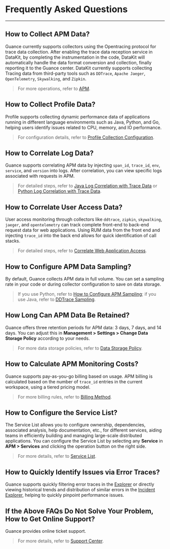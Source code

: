 # Frequently Asked Questions
---

## How to Collect APM Data?

Guance currently supports collectors using the Opentracing protocol for trace data collection. After enabling the trace data reception service in DataKit, by completing the instrumentation in the code, DataKit will automatically handle the data format conversion and collection, finally reporting it to the Guance center. DataKit currently supports collecting Tracing data from third-party tools such as `DDTrace`, `Apache Jaeger`, `OpenTelemetry`, `Skywalking`, and `Zipkin`.

> For more operations, refer to [APM](../application-performance-monitoring/index.md).

## How to Collect Profile Data?

Profile supports collecting dynamic performance data of applications running in different language environments such as Java, Python, and Go, helping users identify issues related to CPU, memory, and IO performance.

> For configuration details, refer to [Profile Collection Configuration](../integrations/profile.md).

## How to Correlate Log Data?

Guance supports correlating APM data by injecting `span_id`, `trace_id`, `env`, `service`, and `version` into logs. After correlation, you can view specific logs associated with requests in APM.

> For detailed steps, refer to [Java Log Correlation with Trace Data](../application-performance-monitoring/collection/connect-log/java.md) or [Python Log Correlation with Trace Data](../application-performance-monitoring/collection/connect-log/python.md).

## How to Correlate User Access Data?

User access monitoring through collectors like `ddtrace`, `zipkin`, `skywalking`, `jaeger`, and `opentelemetry` can track complete front-end to back-end request data for web applications. Using RUM data from the front end and injecting `trace_id` into the back end allows for quick identification of call stacks.

> For detailed steps, refer to [Correlate Web Application Access](../application-performance-monitoring/collection/connect-web-app.md).

## How to Configure APM Data Sampling?

By default, Guance collects APM data in full volume. You can set a sampling rate in your code or during collector configuration to save on data storage.

> If you use Python, refer to [How to Configure APM Sampling](../application-performance-monitoring/collection/sampling.md); if you use Java, refer to [DDTrace Sampling](../integrations/ddtrace.md).

## How Long Can APM Data Be Retained?

Guance offers three retention periods for APM data: 3 days, 7 days, and 14 days. You can adjust this in **Management > Settings > Change Data Storage Policy** according to your needs.

> For more data storage policies, refer to [Data Storage Policy](../billing-method/data-storage.md).

## How to Calculate APM Monitoring Costs?

Guance supports pay-as-you-go billing based on usage. APM billing is calculated based on the number of `trace_id` entries in the current workspace, using a tiered pricing model.

> For more billing rules, refer to [Billing Method](../billing-method/index.md).

## How to Configure the Service List?

The Service List allows you to configure ownership, dependencies, associated analysis, help documentation, etc., for different services, aiding teams in efficiently building and managing large-scale distributed applications. You can configure the Service List by selecting any **Service** in **APM > Services** and clicking the operation button on the right side.

> For more details, refer to [Service List](./service-manag/service-list.md).

## How to Quickly Identify Issues via Error Traces?

Guance supports quickly filtering error traces in the [Explorer](../application-performance-monitoring/explorer/explorer-analysis.md) or directly viewing historical trends and distribution of similar errors in the [Incident Explorer](../application-performance-monitoring/error.md), helping to quickly pinpoint performance issues.

## If the Above FAQs Do Not Solve Your Problem, How to Get Online Support?

Guance provides online ticket support.

> For more details, refer to [Support Center](../billing-center/support-center.md).